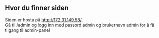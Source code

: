 ## Hvor du finner siden  
Siden er hosta på http://172.31.149.58/. </br>
Gå til /admin og logg inn med passord admin og brukernavn admin for å få tilgang til admin-panel

